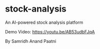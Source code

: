 # stock-analysis
An AI-powered stock analysis platform

Demo Video: https://youtu.be/AB53udbFJqA

By Samridh Anand Paatni